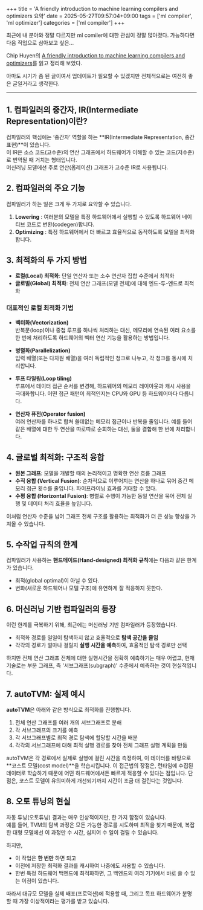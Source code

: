 +++
title = 'A friendly introduction to machine learning compilers and optimizers 요약'
date = 2025-05-27T09:57:04+09:00
tags = ['ml compiler', 'ml optimizer']
categories = ['ml compiler']
+++

최근에 내 분야와 정말 다르지만 ml comiler에 대한 관심이 정말 많아졌다. 가능하다면 다음 직업으로 삼아보고 싶은...


Chip Huyen의 [A friendly introduction to machine learning compilers and optimizers](https://huyenchip.com/2021/09/07/a-friendly-introduction-to-machine-learning-compilers-and-optimizers.html)를 읽고 정리해 보았다.

아마도 시기가 좀 된 글이여서 업데이트가 필요할 수 있겠지만 전체적으로는 여전히 좋은 글일거라고 생각한다.

---

## 1. 컴파일러의 중간자, IR(Intermediate Representation)이란?

컴파일러의 핵심에는 ‘중간자’ 역할을 하는 **IR(Intermediate Representation, 중간 표현)**이 있습니다.  
이 IR은 소스 코드(고수준)의 연산 그래프에서 하드웨어가 이해할 수 있는 코드(저수준)로 번역될 때 거치는 형태입니다.  
머신러닝 모델에선 주로 연산(옵레이션) 그래프가 고수준 IR로 사용됩니다.

## 2. 컴파일러의 주요 기능

컴파일러가 하는 일은 크게 두 가지로 요약할 수 있습니다.

1. **Lowering** : 여러분의 모델을 특정 하드웨어에서 실행할 수 있도록 하드웨어 네이티브 코드로 변환(codegen)합니다.
2. **Optimizing** : 특정 하드웨어에서 더 빠르고 효율적으로 동작하도록 모델을 최적화합니다.


## 3. 최적화의 두 가지 방법

- **로컬(Local) 최적화**: 단일 연산자 또는 소수 연산자 집합 수준에서 최적화
- **글로벌(Global) 최적화**: 전체 연산 그래프(모델 전체)에 대해 엔드-투-엔드로 최적화

### 대표적인 로컬 최적화 기법

- **벡터화(Vectorization)**  
 반복문(loop)이나 중첩 루프를 하나씩 처리하는 대신, 메모리에 연속된 여러 요소를 한 번에 처리하도록 하드웨어의 벡터 연산 기능을 활용하는 방법입니다.

- **병렬화(Parallelization)**  
 입력 배열(또는 다차원 배열)을 여러 독립적인 청크로 나누고, 각 청크를 동시에 처리합니다.

- **루프 타일링(Loop tiling)**  
 루프에서 데이터 접근 순서를 변경해, 하드웨어의 메모리 레이아웃과 캐시 사용을 극대화합니다. 어떤 접근 패턴이 최적인지는 CPU와 GPU 등 하드웨어마다 다릅니다.

- **연산자 퓨전(Operator fusion)**  
 여러 연산자를 하나로 합쳐 쓸데없는 메모리 접근이나 반복을 줄입니다. 예를 들어 같은 배열에 대한 두 연산을 따로따로 순회하는 대신, 둘을 결합해 한 번에 처리합니다.

## 4. 글로벌 최적화: 구조적 융합

- **원본 그래프**: 모델을 개발할 때의 논리적이고 명확한 연산 흐름 그래프
- **수직 융합 (Vertical Fusion)**: 순차적으로 이루어지는 연산을 하나로 묶어 중간 메모리 접근 횟수를 줄입니다. 파이프라이닝 효과를 기대할 수 있다.
- **수평 융합 (Horizontal Fusion)**: 병렬로 수행이 가능한 동일 연산을 묶어 전체 실행 및 데이터 처리 효율을 높입니다.

이처럼 연산자 수준을 넘어 그래프 전체 구조를 활용하는 최적화가 더 큰 성능 향상을 가져올 수 있습니다.

## 5. 수작업 규칙의 한계

컴파일러가 사용하는 **핸드메이드(Hand-designed) 최적화 규칙**에는 다음과 같은 한계가 있습니다.
- 최적(global optimal)이 아닐 수 있다.
- 변화(새로운 하드웨어나 모델 구조)에 유연하게 잘 적응하지 못한다.

## 6. 머신러닝 기반 컴파일러의 등장

이런 한계를 극복하기 위해, 최근에는 머신러닝 기반 컴파일러가 등장했습니다.

- 최적화 경로를 일일이 탐색하지 않고 효율적으로 **탐색 공간을 줄임**
- 각각의 경로가 얼마나 걸릴지 **실행 시간을 예측**하여, 효율적인 탐색 경로만 선택

하지만 전체 연산 그래프 전체에 대한 실행시간을 정확히 예측하기는 매우 어렵고, 현재 기술로는 부분 그래프, 즉 '서브그래프(subgraph)' 수준에서 예측하는 것이 현실적입니다.


## 7. autoTVM: 실제 예시

**autoTVM**은 아래와 같은 방식으로 최적화를 진행합니다.

1. 전체 연산 그래프를 여러 개의 서브그래프로 분해
2. 각 서브그래프의 크기를 예측
3. 각 서브그래프별로 최적 경로 탐색에 할당할 시간을 배분
4. 각각의 서브그래프에 대해 최적 실행 경로를 찾아 전체 그래프 실행 계획을 만듦

autoTVM은 각 경로에서 실제로 실행에 걸린 시간을 측정하여, 이 데이터를 바탕으로 **코스트 모델(cost model)**을 학습시킵니다. 이 접근법의 장점은, 런타임에 수집된 데이터로 학습하기 때문에 어떤 하드웨어에서든 빠르게 적응할 수 있다는 점입니다. 단점은, 코스트 모델이 유의미하게 개선되기까지 시간이 조금 더 걸린다는 것입니다.

## 8. 오토 튜닝의 현실

자동 튜닝(오토튜닝) 결과는 매우 인상적이지만, 한 가지 함정이 있습니다.  
예를 들어, TVM의 탐색 과정은 모든 가능한 경로를 시도하며 최적을 찾기 때문에, 복잡한 대형 모델에선 이 과정만 수 시간, 심지어 수 일이 걸릴 수 있습니다.

하지만,  
- 이 작업은 **한 번만** 하면 되고
- 이전에 저장한 최적화 결과를 캐시하여 나중에도 사용할 수 있습니다.
- 한번 특정 하드웨어 백엔드에 최적화하면, 그 백엔드의 여러 기기에서 바로 쓸 수 있는 이점이 있습니다.

따라서 대규모 모델을 실제 배포(프로덕션)에 적용할 때, 그리고 목표 하드웨어가 분명할 때 가장 이상적이라는 평가를 받고 있습니다.
